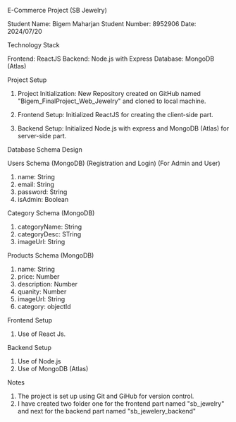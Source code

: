 E-Commerce Project (SB Jewelry)

Student Name: Bigem Maharjan
Student Number: 8952906
Date: 2024/07/20

Technology Stack

Frontend: ReactJS
Backend: Node.js with Express
Database: MongoDB (Atlas)

Project Setup

1. Project Initialization: New Repository created on GitHub named "Bigem_FinalProject_Web_Jewelry" and cloned to local machine.

2. Frontend Setup: Initialized ReactJS for creating the client-side part.

3. Backend Setup: Initialized Node.js with express and MongoDB (Atlas) for server-side part.

Database Schema Design

Users Schema (MongoDB) (Registration and Login) (For Admin and User)

1. name: String
2. email: String
3. password: String
4. isAdmin: Boolean

Category Schema (MongoDB)

1. categoryName: String
2. categoryDesc: STring
3. imageUrl: String

Products Schema (MongoDB)

1. name: String
2. price: Number
3. description: Number
4. quanity: Number
5. imageUrl: String
6. category: objectId

Frontend Setup

1. Use of React Js.

Backend Setup

1. Use of Node.js
2. Use of MongoDB (Atlas)

Notes

1. The project is set up using Git and GiHub for version control.
2. I have created two folder one for the frontend part named "sb_jewelry" and next for the backend part named "sb_jewelery_backend"

<!-- How to start my project -->
<!--
## Instructions to set up the project
1. Clone the repository.

2. Navigate to the project directory.

3. You will see two folders. Run `npm install` in each folder to install dependencies - This installs all the dependencies in the package.json or the dependencies I have installed in the project.

4. Change the MongoDB Atlas connection string with your own.

5. I have setup the nodemon so you can Run `nodemon index.js` or `node index.js` to start the backend server named "backend_sb_jewellers".

6. You can Run `npm start` to start the frontend server named "frontend_sb_jewellers".
-->

<!-- Testing the backend for now -->
<!--
1. Open Postman and paste the collection that I have attached with the submission file
2. All the api end-points are created. You can first configure the MonogDb Atlas and then try testing those api made for adding, retreiving, updating and deleting products.
3. The changes can be seen in the frontend part as well.

 -->

